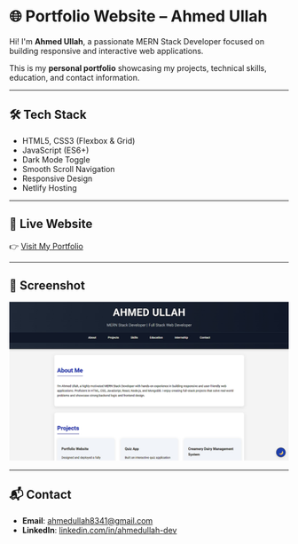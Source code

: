 # 🌐 Portfolio Website – Ahmed Ullah

Hi! I'm **Ahmed Ullah**, a passionate MERN Stack Developer focused on building responsive and interactive web applications.

This is my **personal portfolio** showcasing my projects, technical skills, education, and contact information.

---

## 🛠 Tech Stack

- HTML5, CSS3 (Flexbox & Grid)
- JavaScript (ES6+)
- Dark Mode Toggle
- Smooth Scroll Navigation
- Responsive Design
- Netlify Hosting

---

## 🚀 Live Website

👉 [Visit My Portfolio](https://ahmedullah-dev.netlify.app)

---

## 📸 Screenshot

![Portfolio Preview](portfolio.jpg)

---

## 📬 Contact

- **Email**: ahmedullah8341@gmail.com  
- **LinkedIn**: [linkedin.com/in/ahmedullah-dev](https://linkedin.com/in/ahmedullah-dev)
